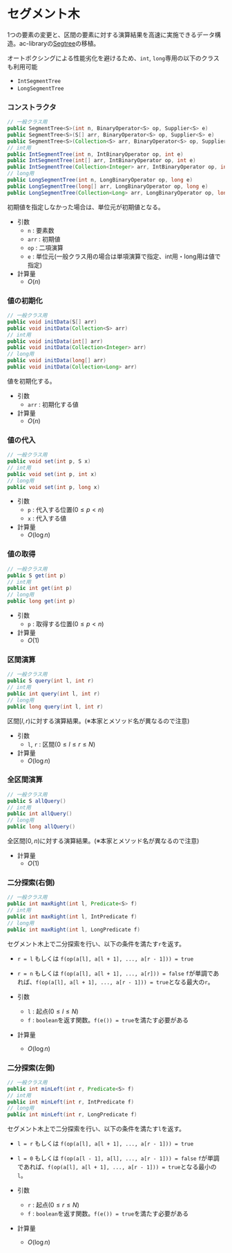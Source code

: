 # セグメント木
1つの要素の変更と、区間の要素に対する演算結果を高速に実施できるデータ構造。ac-libraryの[Segtree](https://github.com/atcoder/ac-library/blob/master/document_ja/segtree.md)の移植。

オートボクシングによる性能劣化を避けるため、`int`, `long`専用の以下のクラスも利用可能
- `IntSegmentTree`
- `LongSegmentTree`

### コンストラクタ
```java
// 一般クラス用
public SegmentTree<S>(int n, BinaryOperator<S> op, Supplier<S> e)
public SegmentTree<S>(S[] arr, BinaryOperator<S> op, Supplier<S> e)
public SegmentTree<S>(Collection<S> arr, BinaryOperator<S> op, Supplier<S> e)
// int用
public IntSegmentTree(int n, IntBinaryOperator op, int e)
public IntSegmentTree(int[] arr, IntBinaryOperator op, int e)
public IntSegmentTree(Collection<Integer> arr, IntBinaryOperator op, int e)
// long用
public LongSegmentTree(int n, LongBinaryOperator op, long e)
public LongSegmentTree(long[] arr, LongBinaryOperator op, long e)
public LongSegmentTree(Collection<Long> arr, LongBinaryOperator op, long e)
```
初期値を指定しなかった場合は、単位元が初期値となる。
- 引数
  - `n` : 要素数
  - `arr` : 初期値
  - `op` : 二項演算
  - `e` : 単位元(一般クラス用の場合は単項演算で指定、int用・long用は値で指定)
- 計算量
  - $O(n)$

### 値の初期化
```java
// 一般クラス用
public void initData(S[] arr)
public void initData(Collection<S> arr)
// int用
public void initData(int[] arr)
public void initData(Collection<Integer> arr)
// long用
public void initData(long[] arr)
public void initData(Collection<Long> arr)
```
値を初期化する。
- 引数
  - `arr` : 初期化する値
- 計算量
  - $O(n)$

### 値の代入
```java
// 一般クラス用
public void set(int p, S x)
// int用
public void set(int p, int x)
// long用
public void set(int p, long x)
```
- 引数
  - `p` : 代入する位置$(0 \le p \lt n)$
  - `x` : 代入する値
- 計算量
  - $O(\log{n})$

### 値の取得
```java
// 一般クラス用
public S get(int p)
// int用
public int get(int p)
// long用
public long get(int p)
```
- 引数
  - `p` : 取得する位置$(0 \le p \lt n)$
- 計算量
  - $O(1)$

### 区間演算
```java
// 一般クラス用
public S query(int l, int r)
// int用
public int query(int l, int r)
// long用
public long query(int l, int r)
```
区間$[l,r)$に対する演算結果。(※本家とメソッド名が異なるので注意)
- 引数
  - `l`, `r` : 区間$(0 \le l \le r \le N)$
- 計算量
  - $O(\log{n})$

### 全区間演算
```java
// 一般クラス用
public S allQuery()
// int用
public int allQuery()
// long用
public long allQuery()
```
全区間$[0,n)$に対する演算結果。(※本家とメソッド名が異なるので注意)
- 計算量
  - $O(1)$

### 二分探索(右側)
```java
// 一般クラス用
public int maxRight(int l, Predicate<S> f)
// int用
public int maxRight(int l, IntPredicate f)
// long用
public int maxRight(int l, LongPredicate f)
```
セグメント木上で二分探索を行い、以下の条件を満たす`r`を返す。
- `r = l` もしくは `f(op(a[l], a[l + 1], ..., a[r - 1])) = true`
- `r = n` もしくは `f(op(a[l], a[l + 1], ..., a[r])) = false`
`f`が単調であれば、`f(op(a[l], a[l + 1], ..., a[r - 1])) = true`となる最大の`r`。

- 引数
  - `l` : 起点$(0 \le l \le N)$
  - `f` : `boolean`を返す関数。`f(e()) = true`を満たす必要がある
- 計算量
  - $O(\log{n})$

### 二分探索(左側)
```java
// 一般クラス用
public int minLeft(int r, Predicate<S> f)
// int用
public int minLeft(int r, IntPredicate f)
// long用
public int minLeft(int r, LongPredicate f)
```
セグメント木上で二分探索を行い、以下の条件を満たす`l`を返す。
- `l = r` もしくは `f(op(a[l], a[l + 1], ..., a[r - 1])) = true`
- `l = 0` もしくは `f(op(a[l - 1], a[l], ..., a[r - 1])) = false`
`f`が単調であれば、`f(op(a[l], a[l + 1], ..., a[r - 1])) = true`となる最小の`l`。

- 引数
  - `r` : 起点$(0 \le r \le N)$
  - `f` : `boolean`を返す関数。`f(e()) = true`を満たす必要がある
- 計算量
  - $O(\log{n})$

